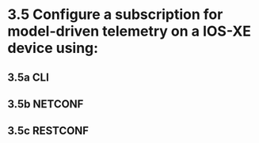 # 3.5 Configure a subscription for model-driven telemetry on a IOS-XE device using:

## 3.5a CLI



## 3.5b NETCONF



## 3.5c RESTCONF
